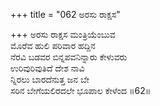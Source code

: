 +++
title = "062 ಅರಸು ರಾಕ್ಷಸ"

+++
ಅರಸು ರಾಕ್ಷಸ ಮಂತ್ರಿಯೆಂಬುವ  
ಮೊರೆವ ಹುಲಿ ಪರಿವಾರ ಹದ್ದಿನ   
ನೆರವಿ ಬಡವರ ಬಿನ್ನಪವನಿನ್ನಾರು ಕೇಳುವರು  
ಉರಿವುರಿವುತಿದೆ ದೇಶ ನಾವಿ  
ನ್ನಿರಲು ಬಾರದೆನುತ್ತ ಜನ ಬೇ  
ಸರಿನ ಬೇಗೆಯಲಿರದಲೇ ಭೂಪಾಲ ಕೇಳೆಂದ     ॥62॥